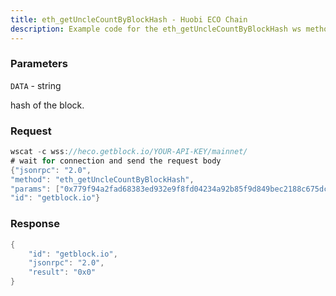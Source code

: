 ```yaml
---
title: eth_getUncleCountByBlockHash - Huobi ECO Chain
description: Example code for the eth_getUncleCountByBlockHash ws method. Сomplete guide on how to use eth_getUncleCountByBlockHash ws in GetBlock.io Web3 documentation.
---
```


### Parameters


`DATA` - string

hash of the block.

### Request

``` java
wscat -c wss://heco.getblock.io/YOUR-API-KEY/mainnet/ 
# wait for connection and send the request body 
{"jsonrpc": "2.0",
"method": "eth_getUncleCountByBlockHash",
"params": ["0x779f94a2fad68383ed932e9f8fd04234a92b85f9d849bec2188c675dcdb0f16d"],
"id": "getblock.io"}
```

###  Response

``` java
{
    "id": "getblock.io",
    "jsonrpc": "2.0",
    "result": "0x0"
}
```

